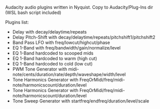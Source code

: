 Audacity audio plugins written in Nyquist. 
Copy to Audacity/Plug-Ins dir (WSL bash script included)

Plugins list:
- Delay with decay/delaytime/repeats
- Delay Pitch-Shift with decay/delaytime/repeats/pitchshift1/pitchshift2
- Band Pass LFO with freq/lowcut/highcut/phase
- EQ 1-Band with freq/bandwidth/gain/normalize/level
- EQ 1-Band hardcoded to scooped mids
- EQ 1-Band hardcoded to warm (high cut)
- EQ 1-Band hardcoded to cold (low cut)
- PWM Tone Generator with midi-note/cents/duration/rate/depth/waveshape/width/level
- Tone Harmonics Generator with FreqOrMidi/freq/midi-note/harmonicscount/duration/level
- Tone Harmonics Generator with FreqOrMidi/freq/midi-note/harmonicscount/duration/level
- Tone Sweep Generator with startfreq/endfreq/duration/level/scale


